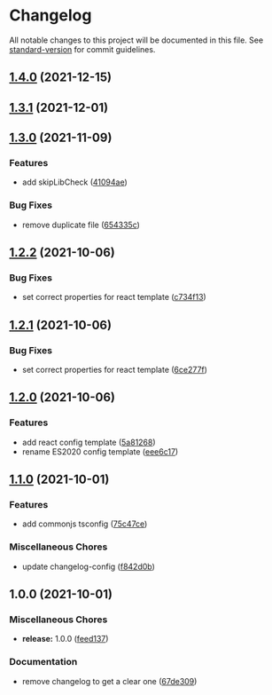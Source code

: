 # Changelog

All notable changes to this project will be documented in this file. See [standard-version](https://github.com/conventional-changelog/standard-version) for commit guidelines.

## [1.4.0](https://github.com/4s1-org/ts-config/compare/v1.3.1...v1.4.0) (2021-12-15)

## [1.3.1](https://github.com/4s1-org/ts-config/compare/v1.3.0...v1.3.1) (2021-12-01)

## [1.3.0](https://github.com/4s1-org/ts-config/compare/v1.2.2...v1.3.0) (2021-11-09)

### Features

- add skipLibCheck ([41094ae](https://github.com/4s1-org/ts-config/commit/41094ae76f06c32116c05ddf786e0f0450199f89))

### Bug Fixes

- remove duplicate file ([654335c](https://github.com/4s1-org/ts-config/commit/654335c24573a68cf9cac515c94599be719cdf6f))

## [1.2.2](https://github.com/4s1-org/ts-config/compare/v1.2.1...v1.2.2) (2021-10-06)

### Bug Fixes

- set correct properties for react template ([c734f13](https://github.com/4s1-org/ts-config/commit/c734f135c5b1ff1f50067dd5fadf51246274fd5c))

## [1.2.1](https://github.com/4s1-org/ts-config/compare/v1.2.0...v1.2.1) (2021-10-06)

### Bug Fixes

- set correct properties for react template ([6ce277f](https://github.com/4s1-org/ts-config/commit/6ce277f7574a7db34cf0ca6c92c91cd0731c4cd7))

## [1.2.0](https://github.com/4s1-org/ts-config/compare/v1.1.0...v1.2.0) (2021-10-06)

### Features

- add react config template ([5a81268](https://github.com/4s1-org/ts-config/commit/5a8126803df77f32e7814715631008998d85dff9))
- rename ES2020 config template ([eee6c17](https://github.com/4s1-org/ts-config/commit/eee6c178a8433eda054e2eafa051d19c49cf6067))

## [1.1.0](https://github.com/4s1-org/ts-config/compare/v1.0.0...v1.1.0) (2021-10-01)

### Features

- add commonjs tsconfig ([75c47ce](https://github.com/4s1-org/ts-config/commit/75c47ceafb282420b866a50e7fb34d5539812d9b))

### Miscellaneous Chores

- update changelog-config ([f842d0b](https://github.com/4s1-org/ts-config/commit/f842d0ba1e8bf650ae4790f99057a367d3251cc3))

## 1.0.0 (2021-10-01)

### Miscellaneous Chores

- **release:** 1.0.0 ([feed137](https://github.com/4s1-org/ts-config/commit/feed1376e316fa183addbc8b2aca7d74b480e5bc))

### Documentation

- remove changelog to get a clear one ([67de309](https://github.com/4s1-org/ts-config/commit/67de309363b61269dce95a91f8f784cad1dce8b2))
